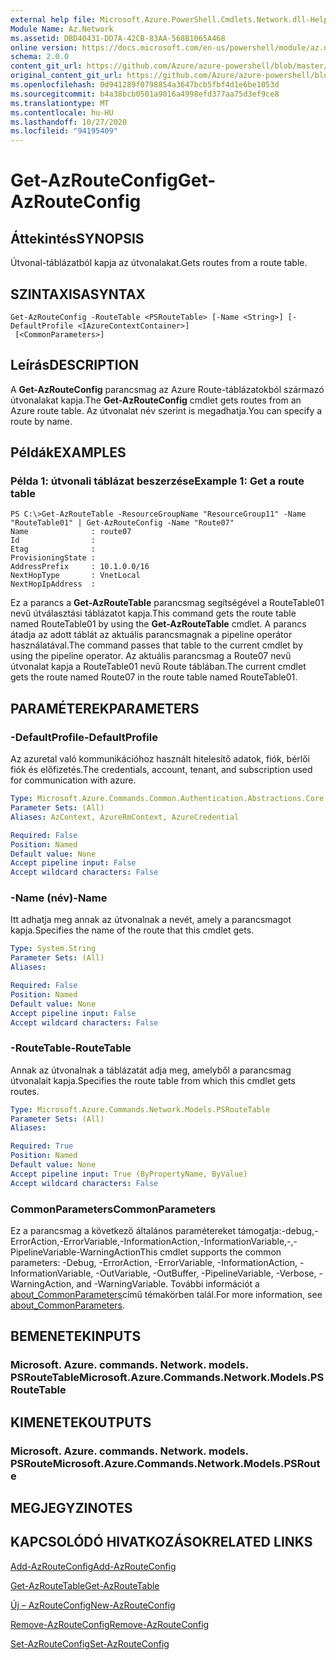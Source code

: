 ```yaml
---
external help file: Microsoft.Azure.PowerShell.Cmdlets.Network.dll-Help.xml
Module Name: Az.Network
ms.assetid: DBD40431-DD7A-42CB-83AA-568B1065A468
online version: https://docs.microsoft.com/en-us/powershell/module/az.network/get-azrouteconfig
schema: 2.0.0
content_git_url: https://github.com/Azure/azure-powershell/blob/master/src/Network/Network/help/Get-AzRouteConfig.md
original_content_git_url: https://github.com/Azure/azure-powershell/blob/master/src/Network/Network/help/Get-AzRouteConfig.md
ms.openlocfilehash: 0d941289f0798854a3647bcb5fbf4d1e6be1053d
ms.sourcegitcommit: b4a38bcb0501a9016a4998efd377aa75d3ef9ce8
ms.translationtype: MT
ms.contentlocale: hu-HU
ms.lasthandoff: 10/27/2020
ms.locfileid: "94195409"
---
```

# <span data-ttu-id="a8531-101">Get-AzRouteConfig</span><span class="sxs-lookup"><span data-stu-id="a8531-101">Get-AzRouteConfig</span></span>

## <span data-ttu-id="a8531-102">Áttekintés</span><span class="sxs-lookup"><span data-stu-id="a8531-102">SYNOPSIS</span></span>
<span data-ttu-id="a8531-103">Útvonal-táblázatból kapja az útvonalakat.</span><span class="sxs-lookup"><span data-stu-id="a8531-103">Gets routes from a route table.</span></span>

## <span data-ttu-id="a8531-104">SZINTAXISA</span><span class="sxs-lookup"><span data-stu-id="a8531-104">SYNTAX</span></span>

```
Get-AzRouteConfig -RouteTable <PSRouteTable> [-Name <String>] [-DefaultProfile <IAzureContextContainer>]
 [<CommonParameters>]
```

## <span data-ttu-id="a8531-105">Leírás</span><span class="sxs-lookup"><span data-stu-id="a8531-105">DESCRIPTION</span></span>
<span data-ttu-id="a8531-106">A **Get-AzRouteConfig** parancsmag az Azure Route-táblázatokból származó útvonalakat kapja.</span><span class="sxs-lookup"><span data-stu-id="a8531-106">The **Get-AzRouteConfig** cmdlet gets routes from an Azure route table.</span></span>
<span data-ttu-id="a8531-107">Az útvonalat név szerint is megadhatja.</span><span class="sxs-lookup"><span data-stu-id="a8531-107">You can specify a route by name.</span></span>

## <span data-ttu-id="a8531-108">Példák</span><span class="sxs-lookup"><span data-stu-id="a8531-108">EXAMPLES</span></span>

### <span data-ttu-id="a8531-109">Példa 1: útvonali táblázat beszerzése</span><span class="sxs-lookup"><span data-stu-id="a8531-109">Example 1: Get a route table</span></span>
```
PS C:\>Get-AzRouteTable -ResourceGroupName "ResourceGroup11" -Name "RouteTable01" | Get-AzRouteConfig -Name "Route07"
Name              : route07
Id                : 
Etag              : 
ProvisioningState : 
AddressPrefix     : 10.1.0.0/16
NextHopType       : VnetLocal
NextHopIpAddress  :
```

<span data-ttu-id="a8531-110">Ez a parancs a **Get-AzRouteTable** parancsmag segítségével a RouteTable01 nevű útválasztási táblázatot kapja.</span><span class="sxs-lookup"><span data-stu-id="a8531-110">This command gets the route table named RouteTable01 by using the **Get-AzRouteTable** cmdlet.</span></span>
<span data-ttu-id="a8531-111">A parancs átadja az adott táblát az aktuális parancsmagnak a pipeline operátor használatával.</span><span class="sxs-lookup"><span data-stu-id="a8531-111">The command passes that table to the current cmdlet by using the pipeline operator.</span></span>
<span data-ttu-id="a8531-112">Az aktuális parancsmag a Route07 nevű útvonalat kapja a RouteTable01 nevű Route táblában.</span><span class="sxs-lookup"><span data-stu-id="a8531-112">The current cmdlet gets the route named Route07 in the route table named RouteTable01.</span></span>

## <span data-ttu-id="a8531-113">PARAMÉTEREK</span><span class="sxs-lookup"><span data-stu-id="a8531-113">PARAMETERS</span></span>

### <span data-ttu-id="a8531-114">-DefaultProfile</span><span class="sxs-lookup"><span data-stu-id="a8531-114">-DefaultProfile</span></span>
<span data-ttu-id="a8531-115">Az azuretal való kommunikációhoz használt hitelesítő adatok, fiók, bérlői fiók és előfizetés.</span><span class="sxs-lookup"><span data-stu-id="a8531-115">The credentials, account, tenant, and subscription used for communication with azure.</span></span>

```yaml
Type: Microsoft.Azure.Commands.Common.Authentication.Abstractions.Core.IAzureContextContainer
Parameter Sets: (All)
Aliases: AzContext, AzureRmContext, AzureCredential

Required: False
Position: Named
Default value: None
Accept pipeline input: False
Accept wildcard characters: False
```

### <span data-ttu-id="a8531-116">-Name (név)</span><span class="sxs-lookup"><span data-stu-id="a8531-116">-Name</span></span>
<span data-ttu-id="a8531-117">Itt adhatja meg annak az útvonalnak a nevét, amely a parancsmagot kapja.</span><span class="sxs-lookup"><span data-stu-id="a8531-117">Specifies the name of the route that this cmdlet gets.</span></span>

```yaml
Type: System.String
Parameter Sets: (All)
Aliases:

Required: False
Position: Named
Default value: None
Accept pipeline input: False
Accept wildcard characters: False
```

### <span data-ttu-id="a8531-118">-RouteTable</span><span class="sxs-lookup"><span data-stu-id="a8531-118">-RouteTable</span></span>
<span data-ttu-id="a8531-119">Annak az útvonalnak a táblázatát adja meg, amelyből a parancsmag útvonalait kapja.</span><span class="sxs-lookup"><span data-stu-id="a8531-119">Specifies the route table from which this cmdlet gets routes.</span></span>

```yaml
Type: Microsoft.Azure.Commands.Network.Models.PSRouteTable
Parameter Sets: (All)
Aliases:

Required: True
Position: Named
Default value: None
Accept pipeline input: True (ByPropertyName, ByValue)
Accept wildcard characters: False
```

### <span data-ttu-id="a8531-120">CommonParameters</span><span class="sxs-lookup"><span data-stu-id="a8531-120">CommonParameters</span></span>
<span data-ttu-id="a8531-121">Ez a parancsmag a következő általános paramétereket támogatja:-debug,-ErrorAction,-ErrorVariable,-InformationAction,-InformationVariable,-,-PipelineVariable-WarningAction</span><span class="sxs-lookup"><span data-stu-id="a8531-121">This cmdlet supports the common parameters: -Debug, -ErrorAction, -ErrorVariable, -InformationAction, -InformationVariable, -OutVariable, -OutBuffer, -PipelineVariable, -Verbose, -WarningAction, and -WarningVariable.</span></span> <span data-ttu-id="a8531-122">További információt a [about_CommonParameters](http://go.microsoft.com/fwlink/?LinkID=113216)című témakörben talál.</span><span class="sxs-lookup"><span data-stu-id="a8531-122">For more information, see [about_CommonParameters](http://go.microsoft.com/fwlink/?LinkID=113216).</span></span>

## <span data-ttu-id="a8531-123">BEMENETEK</span><span class="sxs-lookup"><span data-stu-id="a8531-123">INPUTS</span></span>

### <span data-ttu-id="a8531-124">Microsoft. Azure. commands. Network. models. PSRouteTable</span><span class="sxs-lookup"><span data-stu-id="a8531-124">Microsoft.Azure.Commands.Network.Models.PSRouteTable</span></span>

## <span data-ttu-id="a8531-125">KIMENETEK</span><span class="sxs-lookup"><span data-stu-id="a8531-125">OUTPUTS</span></span>

### <span data-ttu-id="a8531-126">Microsoft. Azure. commands. Network. models. PSRoute</span><span class="sxs-lookup"><span data-stu-id="a8531-126">Microsoft.Azure.Commands.Network.Models.PSRoute</span></span>

## <span data-ttu-id="a8531-127">MEGJEGYZI</span><span class="sxs-lookup"><span data-stu-id="a8531-127">NOTES</span></span>

## <span data-ttu-id="a8531-128">KAPCSOLÓDÓ HIVATKOZÁSOK</span><span class="sxs-lookup"><span data-stu-id="a8531-128">RELATED LINKS</span></span>

[<span data-ttu-id="a8531-129">Add-AzRouteConfig</span><span class="sxs-lookup"><span data-stu-id="a8531-129">Add-AzRouteConfig</span></span>](./Add-AzRouteConfig.md)

[<span data-ttu-id="a8531-130">Get-AzRouteTable</span><span class="sxs-lookup"><span data-stu-id="a8531-130">Get-AzRouteTable</span></span>](./Get-AzRouteTable.md)

[<span data-ttu-id="a8531-131">Új – AzRouteConfig</span><span class="sxs-lookup"><span data-stu-id="a8531-131">New-AzRouteConfig</span></span>](./New-AzRouteConfig.md)

[<span data-ttu-id="a8531-132">Remove-AzRouteConfig</span><span class="sxs-lookup"><span data-stu-id="a8531-132">Remove-AzRouteConfig</span></span>](./Remove-AzRouteConfig.md)

[<span data-ttu-id="a8531-133">Set-AzRouteConfig</span><span class="sxs-lookup"><span data-stu-id="a8531-133">Set-AzRouteConfig</span></span>](./Set-AzRouteConfig.md)


